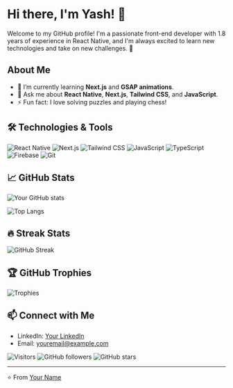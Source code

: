 <!-- Add a header image or GIF -->

# Hi there, I'm Yash! 👋

Welcome to my GitHub profile! I'm a passionate front-end developer with 1.8 years of experience in React Native, and I'm always excited to learn new technologies and take on new challenges. 🚀

## About Me
- 🌱 I’m currently learning **Next.js** and **GSAP animations**.
- 💬 Ask me about **React Native**, **Next.js**, **Tailwind CSS**, and **JavaScript**.
- ⚡ Fun fact: I love solving puzzles and playing chess!

## 🛠️ Technologies & Tools

![React Native](https://img.shields.io/badge/React_Native-20232A?style=for-the-badge&logo=react&logoColor=61DAFB)
![Next.js](https://img.shields.io/badge/Next.js-000000?style=for-the-badge&logo=nextdotjs&logoColor=white)
![Tailwind CSS](https://img.shields.io/badge/Tailwind_CSS-38B2AC?style=for-the-badge&logo=tailwind-css&logoColor=white)
![JavaScript](https://img.shields.io/badge/JavaScript-F7DF1E?style=for-the-badge&logo=javascript&logoColor=black)
![TypeScript](https://img.shields.io/badge/TypeScript-3178C6?style=for-the-badge&logo=typescript&logoColor=white)
![Firebase](https://img.shields.io/badge/Firebase-FFCA28?style=for-the-badge&logo=firebase&logoColor=black)
![Git](https://img.shields.io/badge/Git-F05032?style=for-the-badge&logo=git&logoColor=white)

## 📈 GitHub Stats

![Your GitHub stats](https://github-readme-stats.vercel.app/api?username=yashseh&show_icons=true&theme=radical)

![Top Langs](https://github-readme-stats.vercel.app/api/top-langs/?username=yashseh&layout=compact&theme=radical)

## 🔥 Streak Stats

![GitHub Streak](https://github-readme-streak-stats.herokuapp.com/?user=yashseh&theme=radical)

## 🏆 GitHub Trophies

![Trophies](https://github-profile-trophy.vercel.app/?username=yashseh&theme=radical&no-bg=true&no-frame=true&column=7)


## 📫 Connect with Me

- LinkedIn: [Your LinkedIn](https://www.linkedin.com/in/yourprofile)
- Email: [youremail@example.com](sehgalyash9668@gmail.com)

<!-- Add some badges for fun -->
![Visitors](https://visitor-badge.glitch.me/badge?page_id=yourusername.yourusername)
![GitHub followers](https://img.shields.io/github/followers/yashseh?label=Follow&style=social)
![GitHub stars](https://img.shields.io/github/stars/yashseh?style=social)

<!-- Add a footer with a fun message or a quote -->
---
⭐️ From [Your Name](https://github.com/yourusername)

